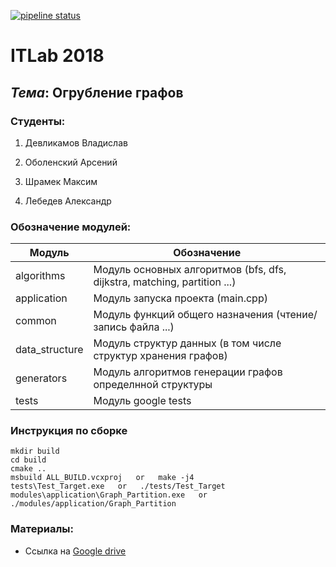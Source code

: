 [![pipeline status](https://gitlab.com/allnes/graph_partition/badges/master/pipeline.svg)](https://gitlab.com/allnes/graph_partition/commits/master)

# ITLab 2018
## <b><i>Тема</i></b>: Огрубление графов
### Студенты:
1) Девликамов Владислав

2) Оболенский Арсений

3) Шрамек Максим

4) Лебедев Александр

### Обозначение модулей:

| **Модуль**     | **Обозначение**                                                          |
|----------------|--------------------------------------------------------------------------|
| algorithms     | Модуль основных алгоритмов (bfs, dfs, dijkstra, matching, partition ...) |
| application    | Модуль запуска проекта (main.cpp)                                        |
| common         | Модуль функций общего назначения (чтение/запись файла ...)               |
| data_structure | Модуль структур данных (в том числе структур хранения графов)            |
| generators     | Модуль алгоритмов генерации графов определнной структуры                 |
| tests          | Модуль google tests                                                      |

### Инструкция по сборке

```
mkdir build
cd build
cmake ..
msbuild ALL_BUILD.vcxproj   or   make -j4
tests\Test_Target.exe   or   ./tests/Test_Target
modules\application\Graph_Partition.exe   or   ./modules/application/Graph_Partition
```

### Материалы:
* Ссылка на [Google drive](https://drive.google.com/drive/folders/1tVuATbCl1Kc5TMwlbntEZXAiG7QLDulV?usp=sharing)
